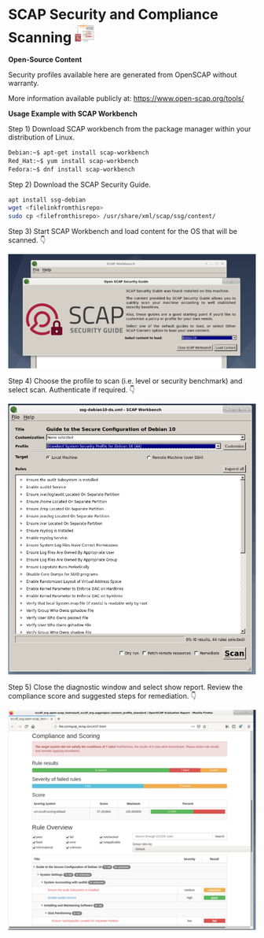 # SCAP Security and Compliance Scanning <img title="Open-Source" alt="Open-Source" width="40px" src="https://raw.githubusercontent.com/github/explore/master/collections/tools-for-open-source/tools-for-open-source.png"/>

**Open-Source Content**

Security profiles available here are generated from OpenSCAP without warranty.

More information available publicly at: https://www.open-scap.org/tools/

**Usage Example with SCAP Workbench**

Step 1) Download SCAP workbench from the package manager within your distribution of Linux.

```bash
Debian:~$ apt-get install scap-workbench
Red_Hat:~$ yum install scap-workbench
Fedora:~$ dnf install scap-workbench
```
Step 2) Download the SCAP Security Guide.

```bash
apt install ssg-debian
wget <filelinkfromthisrepo>
sudo cp <filefromthisrepo> /usr/share/xml/scap/ssg/content/
```
Step 3) Start SCAP Workbench and load content for the OS that will be scanned. :point_down:

<img src="scap1.PNG" alt="load" class="inline"/>

Step 4) Choose the profile to scan (i.e. level or security benchmark) and select scan. Authenticate if required. :point_down:

<img src="scap2.PNG" alt="scan" class="inline"/>

Step 5) Close the diagnostic window and select show report. Review the compliance score and suggested steps for remediation. :point_down:

<img src="scap3.PNG" alt="review" class="inline"/>
